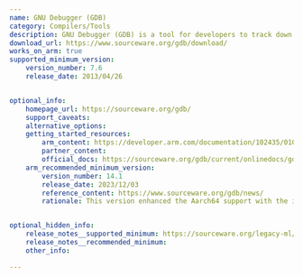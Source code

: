 ```yaml
---
name: GNU Debugger (GDB)
category: Compilers/Tools
description: GNU Debugger (GDB) is a tool for developers to track down and fix issues in their code by letting them pause and examine how their programs run. It works with multiple programming languages to simplify the debugging process.
download_url: https://www.sourceware.org/gdb/download/
works_on_arm: true
supported_minimum_version:
    version_number: 7.6
    release_date: 2013/04/26


optional_info:
    homepage_url: https://sourceware.org/gdb/
    support_caveats:
    alternative_options:
    getting_started_resources:
        arm_content: https://developer.arm.com/documentation/102435/0100/Debugging-with-GDB
        partner_content:
        official_docs: https://sourceware.org/gdb/current/onlinedocs/gdb.html/Installing-GDB.html#Installing-GDB
    arm_recommended_minimum_version:
        version_number: 14.1
        release_date: 2023/12/03
        reference_content: https://www.sourceware.org/gdb/news/
        rationale: This version enhanced the Aarch64 support with the initial support for Scalable Matrix Extension (SME) and for Scalable Matrix Extension 2 (SME2), also the 'org.gnu.gdb.aarch64.pauth' Pointer Authentication feature is now deprecated in favor of the 'org.gnu.gdb.aarch64.pauth_v2' feature string.


optional_hidden_info:
    release_notes__supported_minimum: https://sourceware.org/legacy-ml/gdb-announce/2013/msg00001.html
    release_notes__recommended_minimum:
    other_info:

---
```

